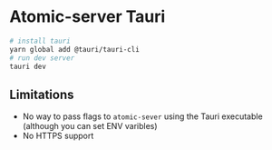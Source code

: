 # Atomic-server Tauri

```sh
# install tauri
yarn global add @tauri/tauri-cli
# run dev server
tauri dev
```

## Limitations

- No way to pass flags to `atomic-sever` using the Tauri executable (although you can set ENV varibles)
- No HTTPS support
